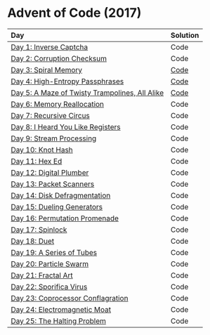 # Advent of Code (2017)

|                      Day                      |         Solution       |
| :-------------------------------------------- | :--------------------- |
| [Day 1: Inverse Captcha](https://adventofcode.com/2017/day/1) | Code |
| [Day 2: Corruption Checksum](https://adventofcode.com/2017/day/2) | Code |
| [Day 3: Spiral Memory](https://adventofcode.com/2017/day/3) | [Code](day03/day03.py) |
| [Day 4: High-Entropy Passphrases](https://adventofcode.com/2017/day/4) | [Code](day04/day04.py) |
| [Day 5: A Maze of Twisty Trampolines, All Alike](https://adventofcode.com/2017/day/5) | [Code](day05/day05.py) |
| [Day 6: Memory Reallocation](https://adventofcode.com/2017/day/6) | Code |
| [Day 7: Recursive Circus](https://adventofcode.com/2017/day/7) | Code |
| [Day 8: I Heard You Like Registers](https://adventofcode.com/2017/day/8) | Code |
| [Day 9: Stream Processing](https://adventofcode.com/2017/day/9) | Code |
| [Day 10: Knot Hash](https://adventofcode.com/2017/day/10) | Code |
| [Day 11: Hex Ed](https://adventofcode.com/2017/day/11) | Code |
| [Day 12: Digital Plumber](https://adventofcode.com/2017/day/12) | Code |
| [Day 13: Packet Scanners](https://adventofcode.com/2017/day/13) | Code |
| [Day 14: Disk Defragmentation](https://adventofcode.com/2017/day/14) | Code |
| [Day 15: Dueling Generators](https://adventofcode.com/2017/day/15) | Code |
| [Day 16: Permutation Promenade](https://adventofcode.com/2017/day/16) | Code |
| [Day 17: Spinlock](https://adventofcode.com/2017/day/17) | Code |
| [Day 18: Duet](https://adventofcode.com/2017/day/18) | Code |
| [Day 19: A Series of Tubes](https://adventofcode.com/2017/day/19) | Code |
| [Day 20: Particle Swarm](https://adventofcode.com/2017/day/20) | Code |
| [Day 21: Fractal Art](https://adventofcode.com/2017/day/21) | Code |
| [Day 22: Sporifica Virus](https://adventofcode.com/2017/day/22) | Code |
| [Day 23: Coprocessor Conflagration](https://adventofcode.com/2017/day/23) | Code |
| [Day 24: Electromagnetic Moat](https://adventofcode.com/2017/day/24) | Code |
| [Day 25: The Halting Problem](https://adventofcode.com/2017/day/25) | Code |
